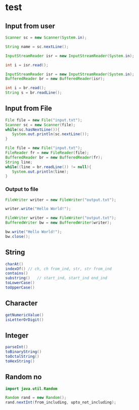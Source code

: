 # test

## Input from user

```java
Scanner sc = new Scanner(System.in);

String name = sc.nextLine();
```

```java
InputStreamReader isr = new InputStreamReader(System.in);

int i = isr.read();
```

```java
InputStreamReader isr = new InputStreamReader(System.in);
BufferedReader br = new BufferedReader(isr);

int i = br.read();
String s = br.readLine();
```

## Input from File

```java
File file = new File("input.txt");
Scanner sc = new Scanner(file);
while(sc.hasNextLine()){
   System.out.println(sc.nextLine());
}
```

```java
File file = new File("input.txt");
FileReader fr = new FileReader(file);
BufferedReader br = new BufferedReader(fr);
String line;
while((line = br.readLine()) != null){
   System.out.println(line);
}
```

### Output to file

```java
FileWriter writer = new FileWriter("output.txt");

writer.write("Hello World!");
```

```java
FileWriter writer = new FileWriter("output.txt");
BufferedWriter bw = new BufferedWriter(writer);

bw.write("Hello World!");
bw.close();
```

## String

```java
charAt()
indexOf() // ch, ch from_ind, str, str from_ind
contains()
substring()   // start_ind, start_ind end_ind
toLowerCase()
toUpperCase()
```

## Character

```java
getNumericValue()
isLetterOrDigit()
```

## Integer

```java
parseInt()
toBinaryString()
toOctalString()
toHexString()
```

## Random no

```java
import java.util.Random

Random rand = new Random();
rand.nextInt(from_including, upto_not_including);
```
